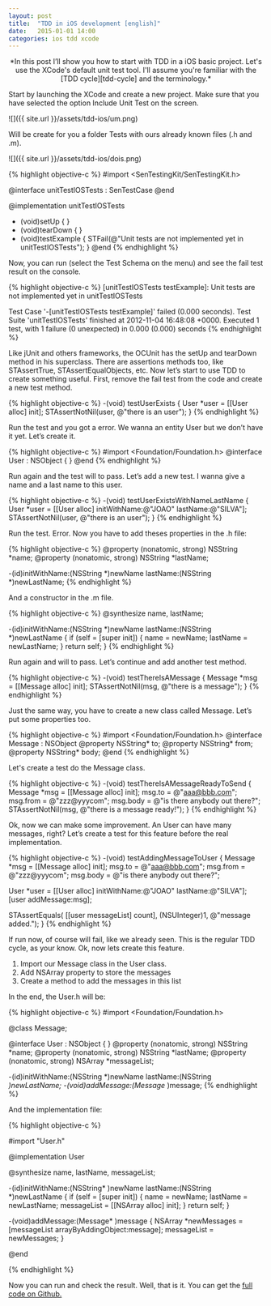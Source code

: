 ```yaml
---
layout: post
title:  "TDD in iOS development [english]"
date:   2015-01-01 14:00
categories: ios tdd xcode
---
```


<center>*In this post I’ll show you how to start with TDD in a iOS basic project. Let's use the XCode's default unit test tool. I'll assume you're familiar with the [TDD cycle][tdd-cycle] and the terminology.*</center>

Start by launching the XCode and create a new project. Make sure that you have selected the option Include Unit Test on the screen.

![]({{ site.url }}/assets/tdd-ios/um.png)

Will be create for you a folder <yourProjectName>Tests with ours already known files (.h and .m).

![]({{ site.url }}/assets/tdd-ios/dois.png)

{% highlight objective-c %}
#import <SenTestingKit/SenTestingKit.h>

@interface unitTestIOSTests : SenTestCase
@end

@implementation unitTestIOSTests
- (void)setUp
{
}
- (void)tearDown
{
}
- (void)testExample
{
STFail(@"Unit tests are not implemented yet in unitTestIOSTests");
}
@end
{% endhighlight %}

Now, you can run (select the Test Schema on the menu) and see the fail test result on the console.

{% highlight objective-c %}
[unitTestIOSTests testExample]:
Unit tests are not implemented yet in unitTestIOSTests

Test Case '-[unitTestIOSTests testExample]' failed (0.000 seconds).
Test Suite 'unitTestIOSTests' finished at 2012-11-04 16:48:08 +0000.
Executed 1 test, with 1 failure (0 unexpected) in 0.000 (0.000) seconds
{% endhighlight %}

Like jUnit and others frameworks, the OCUnit has the setUp and tearDown method in his superclass. There are assertions methods too, like STAssertTrue, STAssertEqualObjects, etc. Now let’s start to use TDD to create something useful. First, remove the fail test from the code and create a new test method.

{% highlight objective-c %}
-(void) testUserExists {
User *user = [[User alloc] init];
STAssertNotNil(user, @"there is an user");
}
{% endhighlight %}

Run the test and you got a error. We wanna an entity User but we don’t have it yet. Let’s create it.

{% highlight objective-c %}
#import <Foundation/Foundation.h>
@interface User : NSObject {
}
@end
{% endhighlight %}

Run again and the test will to pass. Let’s add a new test. I wanna give a name and a last name to this user.

{% highlight objective-c %}
-(void) testUserExistsWithNameLastName {
User *user = [[User alloc] initWithName:@"JOAO" lastName:@"SILVA"];
STAssertNotNil(user, @"there is an user");
}
{% endhighlight %}

Run the test. Error. Now you have to add theses properties in the .h file:

{% highlight objective-c %}
@property (nonatomic, strong) NSString *name;
@property (nonatomic, strong) NSString *lastName;

-(id)initWithName:(NSString *)newName lastName:(NSString *)newLastName;
{% endhighlight %}

And a constructor in the .m file.

{% highlight objective-c %}
@synthesize name, lastName;

-(id)initWithName:(NSString *)newName lastName:(NSString *)newLastName {
if (self = [super init]) {
name = newName;
lastName = newLastName;
}
return self;
}
{% endhighlight %}

Run again and will to pass. Let’s continue and add another test method.

{% highlight objective-c %}
-(void) testThereIsAMessage {
Message *msg = [[Message alloc] init];
STAssertNotNil(msg, @"there is a message");
}
{% endhighlight %}

Just the same way, you have to create a new class called Message. Let’s put some properties too.

{% highlight objective-c %}
#import <Foundation/Foundation.h>
@interface Message : NSObject
@property NSString* to;
@property NSString* from;
@property NSString* body;
@end
{% endhighlight %}

Let's create a test do the Message class.

{% highlight objective-c %}
-(void) testThereIsAMessageReadyToSend {
Message *msg = [[Message alloc] init];
msg.to = @"aaa@bbb.com";
msg.from = @"zzz@yyycom";
msg.body = @"is there anybody out there?";
STAssertNotNil(msg, @"there is a message ready!");
}
{% endhighlight %}

Ok, now we can make some improvement. An User can have many messages, right? Let’s create a test for this feature before the real implementation.

{% highlight objective-c %}
-(void) testAddingMessageToUser {
Message *msg = [[Message alloc] init];
msg.to = @"aaa@bbb.com";
msg.from = @"zzz@yyycom";
msg.body = @"is there anybody out there?";

User *user = [[User alloc] initWithName:@"JOAO" lastName:@"SILVA"];
[user addMessage:msg];

STAssertEquals( [[user messageList] count], (NSUInteger)1, @"message added.");
}
{% endhighlight %}

If run now, of course will fail, like we already seen. This is the regular TDD cycle, as your know. Ok, now lets create this feature.

1. Import our Message class in the User class.
2. Add NSArray property to store the messages
3. Create a method to add the messages in this list

In the end, the User.h will be:

{% highlight objective-c %}
#import <Foundation/Foundation.h>

@class Message;

@interface User : NSObject {
}
@property (nonatomic, strong) NSString *name;
@property (nonatomic, strong) NSString *lastName;
@property (nonatomic, strong) NSArray *messageList;

-(id)initWithName:(NSString *)newName lastName:(NSString *)newLastName;
-(void)addMessage:(Message* )message;
{% endhighlight %}

And the implementation file:

{% highlight objective-c %}

#import "User.h"

@implementation User

@synthesize name, lastName, messageList;

-(id)initWithName:(NSString* )newName lastName:(NSString *)newLastName {
 if (self = [super init]) {
 name = newName;
 lastName = newLastName;
 messageList = [[NSArray alloc] init];
 }
 return self;
}

-(void)addMessage:(Message* )message {
 NSArray *newMessages = [messageList arrayByAddingObject:message];
 messageList = newMessages;
}

@end

{% endhighlight %}

Now you can run and check the result. Well, that is it. You can get the [full code on Github.][full-code-ios-tdd]

[full-code-ios-tdd]: https://github.com/acneto/unit-test-ios-tutorial
[tdd-cycle]: http://en.wikipedia.org/wiki/Test-driven_development
